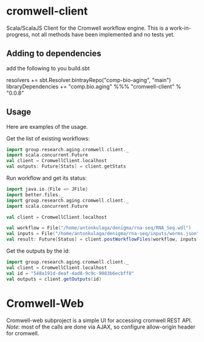 cromwell-client
=================

Scala/ScalaJS Client for the Cromwell workflow engine.
This is a work-in-progress, not all methods have been implemented and no tests yet.

Adding to dependencies
----------------------

add the following to you build.sbt

resolvers += sbt.Resolver.bintrayRepo("comp-bio-aging", "main")
libraryDependencies += "comp.bio.aging" %%% "cromwell-client" % "0.0.8"

Usage
-----

Here are examples of the usage.

Get the list of existing workflows:
```scala
import group.research.aging.cromwell.client._
import scala.concurrent.Future
val client = CromwellClient.localhost
val outputs: Future[Stats] = client.getStats
```

Run workflow and get its status:
```scala
import java.io.{File => JFile}
import better.files._
import group.research.aging.cromwell.client._
import scala.concurrent.Future

val client = CromwellClient.localhost

val workflow = File("/home/antonkulaga/denigma/rna-seq/RNA_Seq.wdl")
val inputs = File("/home/antonkulaga/denigma/rna-seq/inputs/worms.json")
val result: Future[Status] = client.postWorkflowFiles(workflow, inputs)
```

Get the outputs by the id:
```scala
import group.research.aging.cromwell.client._
val client = CromwellClient.localhost
val id = "548a191d-deaf-4ad8-9c9c-9083b6ecbff8"
val outputs = client.getOutputs(id)
```

Cromwell-Web
=============

Cromwell-web subproject is a simple UI for accessing cromwell REST API.
_Note_: most of the calls are done via AJAX, so configure allow-origin header for cromwell.